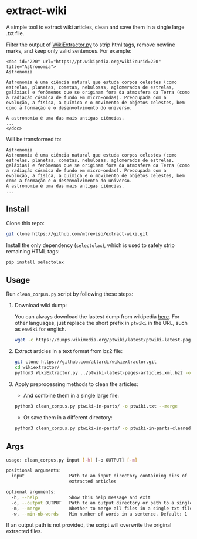 # extract-wiki

A simple tool to extract wiki articles, clean and save them in a single large .txt file.

Filter the output of [WikiExtractor.py](https://github.com/attardi/wikiextractor) to strip html tags,
remove newline marks, and keep only valid sentences. For example:

```
<doc id="220" url="https://pt.wikipedia.org/wiki?curid=220" title="Astronomia">
Astronomia

Astronomia é uma ciência natural que estuda corpos celestes (como estrelas, planetas, cometas, nebulosas, aglomerados de estrelas, galáxias) e fenômenos que se originam fora da atmosfera da Terra (como a radiação cósmica de fundo em micro-ondas). Preocupada com a evolução, a física, a química e o movimento de objetos celestes, bem como a formação e o desenvolvimento do universo.

A astronomia é uma das mais antigas ciências.
...
</doc>
```

Will be transformed to:

```
Astronomia
Astronomia é uma ciência natural que estuda corpos celestes (como estrelas, planetas, cometas, nebulosas, aglomerados de estrelas, galáxias) e fenômenos que se originam fora da atmosfera da Terra (como a radiação cósmica de fundo em micro-ondas). Preocupada com a evolução, a física, a química e o movimento de objetos celestes, bem como a formação e o desenvolvimento do universo.
A astronomia é uma das mais antigas ciências.
...
```
 


## Install

Clone this repo:
```bash
git clone https://github.com/mtreviso/extract-wiki.git
```

Install the only dependency (`selectolax`), which is used to safely strip remaining HTML tags:
```
pip install selectolax
```


## Usage

Run `clean_corpus.py` script by following these steps:

1. Download wiki dump:

    You can always download the lastest dump from wikipedia [here](https://dumps.wikimedia.org/ptwiki/latest/). 
    For other languages, just replace the short prefix in `ptwiki` in the URL, such as `enwiki` for english.
    
    ```bash
    wget -c https://dumps.wikimedia.org/ptwiki/latest/ptwiki-latest-pages-articles.xml.bz2
    ```

2. Extract articles in a text format from bz2 file:
    
    ```bash
    git clone https://github.com/attardi/wikiextractor.git
    cd wikiextractor/
    python3 WikiExtractor.py ../ptwiki-latest-pages-articles.xml.bz2 -o ../ptwiki-in-parts
    ```
 
3. Apply preprocessing methods to clean the articles:
    
    - And combine them in a single large file:
    ```bash
    python3 clean_corpus.py ptwiki-in-parts/ -o ptwiki.txt --merge
    ```
    
    - Or save them in a different directory: 
    ```bash
    python3 clean_corpus.py ptwiki-in-parts/ -o ptwiki-in-parts-cleaned/
    ```


## Args

```bash
usage: clean_corpus.py input [-h] [-o OUTPUT] [-m]

positional arguments:
  input                 Path to an input directory containing dirs of
                        extracted articles

optional arguments:
  -h, --help            Show this help message and exit
  -o, --output OUTPUT   Path to an output directory or path to a single file
  -m, --merge           Whether to merge all files in a single txt file
  -w, --min-nb-words    Min number of words in a sentence. Default: 1   
```

If an output path is not provided, the script will overwrite the original extracted files.
